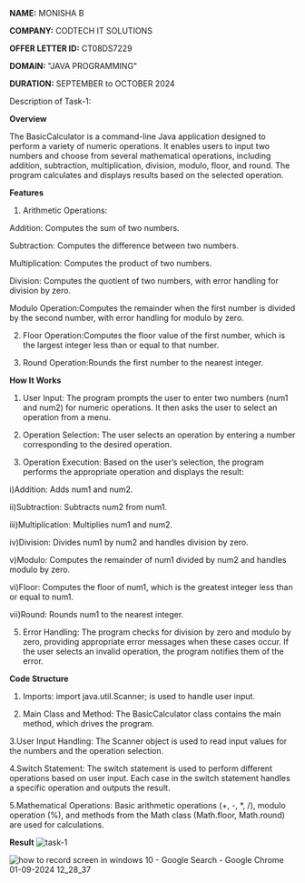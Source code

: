 **NAME:** MONISHA B

**COMPANY:** CODTECH IT SOLUTIONS

**OFFER LETTER ID:** CT08DS7229

**DOMAIN:** "JAVA PROGRAMMING"

**DURATION:** SEPTEMBER to OCTOBER 2024



Description of Task-1:

**Overview**

The BasicCalculator is a command-line Java application designed to perform a variety of numeric operations. It enables users to input two numbers and choose from several mathematical operations, including addition, subtraction, multiplication, division, modulo, floor, and round. The program calculates and displays results based on the selected operation.

**Features**

1. Arithmetic Operations:

Addition: Computes the sum of two numbers.

Subtraction: Computes the difference between two numbers.

Multiplication: Computes the product of two numbers.

Division: Computes the quotient of two numbers, with error handling for division by zero.

Modulo Operation:Computes the remainder when the first number is divided by the second number, with error handling for modulo by zero.

2. Floor Operation:Computes the floor value of the first number, which is the largest integer less than or equal to that number.

3. Round Operation:Rounds the first number to the nearest integer.


**How It Works**

1. User Input:
The program prompts the user to enter two numbers (num1 and num2) for numeric operations.
It then asks the user to select an operation from a menu.

2. Operation Selection:
The user selects an operation by entering a number corresponding to the desired operation.

3. Operation Execution:
Based on the user’s selection, the program performs the appropriate operation and displays the result:
 
  i)Addition: Adds num1 and num2.

  ii)Subtraction: Subtracts num2 from num1.
  
  iii)Multiplication: Multiplies num1 and num2.
  
  iv)Division: Divides num1 by num2 and handles division by zero.
  
  v)Modulo: Computes the remainder of num1 divided by num2 and handles modulo by zero.
  
  vi)Floor: Computes the floor of num1, which is the greatest integer less than or equal to num1.
  
  vii)Round: Rounds num1 to the nearest integer.

5. Error Handling:
The program checks for division by zero and modulo by zero, providing appropriate error messages when these cases occur.
If the user selects an invalid operation, the program notifies them of the error.


**Code Structure**

1. Imports:
import java.util.Scanner; is used to handle user input.

2. Main Class and Method:
The BasicCalculator class contains the main method, which drives the program.

 3.User Input Handling:
 The Scanner object is used to read input values for the numbers and the operation selection.

 4.Switch Statement:
 The switch statement is used to perform different operations based on user input.
 Each case in the switch statement handles a specific operation and outputs the result.

 5.Mathematical Operations:
 Basic arithmetic operations (+, -, *, /), modulo operation (%), and methods from the Math class (Math.floor, Math.round) are used for calculations.

**Result**
![task-1](https://github.com/user-attachments/assets/bcfe0115-d15a-489a-8266-db46f85fa611)


![how to record screen in windows 10 - Google Search - Google Chrome 01-09-2024 12_28_37](https://github.com/user-attachments/assets/047c6532-c128-4fc0-bc90-a1df9745d32f)

